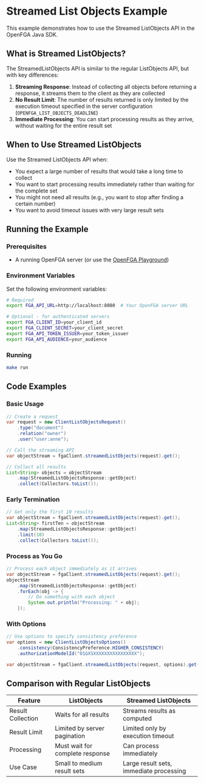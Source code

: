 # Streamed List Objects Example

This example demonstrates how to use the Streamed ListObjects API in the OpenFGA Java SDK.

## What is Streamed ListObjects?

The StreamedListObjects API is similar to the regular ListObjects API, but with key differences:

1. **Streaming Response**: Instead of collecting all objects before returning a response, it streams them to the client as they are collected
2. **No Result Limit**: The number of results returned is only limited by the execution timeout specified in the server configuration (`OPENFGA_LIST_OBJECTS_DEADLINE`)
3. **Immediate Processing**: You can start processing results as they arrive, without waiting for the entire result set

## When to Use Streamed ListObjects

Use the Streamed ListObjects API when:

- You expect a large number of results that would take a long time to collect
- You want to start processing results immediately rather than waiting for the complete set
- You might not need all results (e.g., you want to stop after finding a certain number)
- You want to avoid timeout issues with very large result sets

## Running the Example

### Prerequisites

- A running OpenFGA server (or use the [OpenFGA Playground](https://play.fga.dev/))

### Environment Variables

Set the following environment variables:

```bash
# Required
export FGA_API_URL=http://localhost:8080  # Your OpenFGA server URL

# Optional - for authenticated servers
export FGA_CLIENT_ID=your_client_id
export FGA_CLIENT_SECRET=your_client_secret
export FGA_API_TOKEN_ISSUER=your_token_issuer
export FGA_API_AUDIENCE=your_audience
```

### Running

```bash
make run
```

## Code Examples

### Basic Usage

```java
// Create a request
var request = new ClientListObjectsRequest()
    .type("document")
    .relation("owner")
    .user("user:anne");

// Call the streaming API
var objectStream = fgaClient.streamedListObjects(request).get();

// Collect all results
List<String> objects = objectStream
    .map(StreamedListObjectsResponse::getObject)
    .collect(Collectors.toList());
```

### Early Termination

```java
// Get only the first 10 results
var objectStream = fgaClient.streamedListObjects(request).get();
List<String> firstTen = objectStream
    .map(StreamedListObjectsResponse::getObject)
    .limit(10)
    .collect(Collectors.toList());
```

### Process as You Go

```java
// Process each object immediately as it arrives
var objectStream = fgaClient.streamedListObjects(request).get();
objectStream
    .map(StreamedListObjectsResponse::getObject)
    .forEach(obj -> {
        // Do something with each object
        System.out.println("Processing: " + obj);
    });
```

### With Options

```java
// Use options to specify consistency preference
var options = new ClientListObjectsOptions()
    .consistency(ConsistencyPreference.HIGHER_CONSISTENCY)
    .authorizationModelId("01GXSXXXXXXXXXXXXXXXX");

var objectStream = fgaClient.streamedListObjects(request, options).get();
```

## Comparison with Regular ListObjects

| Feature | ListObjects | Streamed ListObjects |
|---------|-------------|---------------------|
| Result Collection | Waits for all results | Streams results as computed |
| Result Limit | Limited by server pagination | Limited only by execution timeout |
| Processing | Must wait for complete response | Can process immediately |
| Use Case | Small to medium result sets | Large result sets, immediate processing |
